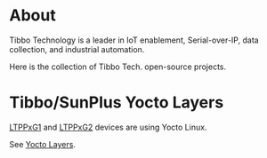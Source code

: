 # About

Tibbo Technology is a leader in IoT enablement, Serial-over-IP, data collection, and industrial automation.

Here is the collection of Tibbo Tech. open-source projects.

# Tibbo/SunPlus Yocto Layers

[LTPPxG1](https://tibbo.com/store/tps/ltpp3.html) and 
[LTPPxG2](https://tibbo.com/store/plus1.html)
devices are using Yocto Linux.

See [Yocto Layers](https://github.com/tibbotech/yocto_layers).